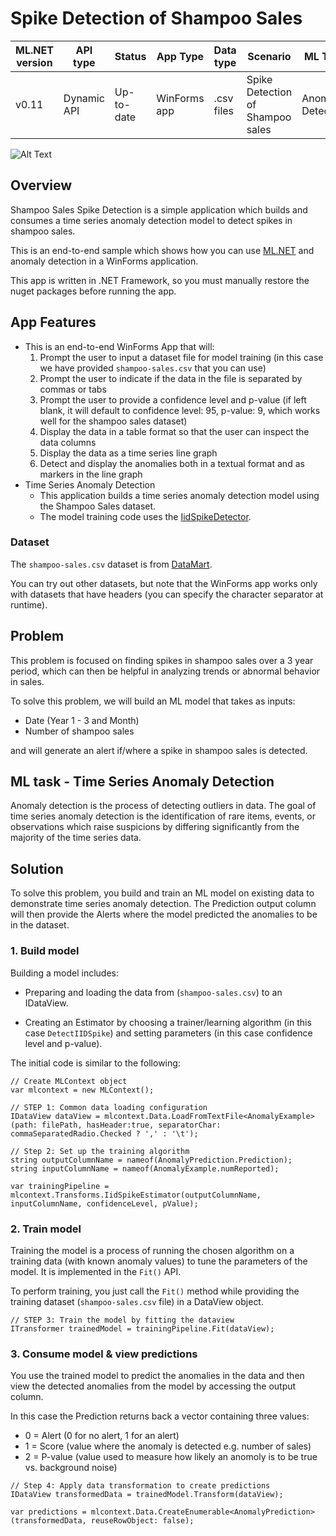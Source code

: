 # Spike Detection of Shampoo Sales

| ML.NET version | API type          | Status                        | App Type    | Data type | Scenario            | ML Task                   | Algorithms                  |
|----------------|-------------------|-------------------------------|-------------|-----------|---------------------|---------------------------|-----------------------------|
| v0.11         | Dynamic API | Up-to-date | WinForms app | .csv files | Spike Detection of Shampoo sales | Anomaly Detection | IID Spike Detection |

![Alt Text](https://github.com/briacht/machinelearning-samples/raw/master/samples/csharp/end-to-end-apps/AnomalyDetection-SalesSpike-WinForms/ShampooSalesSpikeDetection/images/shampoosales.gif)

## Overview
Shampoo Sales Spike Detection is a simple application which builds and consumes a time series anomaly detection model to detect spikes in shampoo sales.

This is an end-to-end sample which shows how you can use [ML.NET](https://www.microsoft.com/net/learn/apps/machine-learning-and-ai/ml-dotnet) and anomaly detection in a WinForms application.

This app is written in .NET Framework, so you must manually restore the nuget packages before running the app.

## App Features
* This is an end-to-end WinForms App that will:
    1. Prompt the user to input a dataset file for model training (in this case we have provided `shampoo-sales.csv` that you can use)
    2. Prompt the user to indicate if the data in the file is separated by commas or tabs
    3. Prompt the user to provide a confidence level and p-value (if left blank, it will default to confidence level: 95, p-value: 9, which works well for the shampoo sales dataset)
    4. Display the data in a table format so that the user can inspect the data columns
    5. Display the data as a time series line graph
    6. Detect and display the anomalies both in a textual format and as markers in the line graph
* Time Series Anomaly Detection
    * This application builds a time series anomaly detection model using the Shampoo Sales dataset.
    * The model training code uses the [IidSpikeDetector](https://docs.microsoft.com/dotnet/api/microsoft.ml.transforms.timeseries.iidspikedetector?view=ml-dotnet).

### Dataset
The `shampoo-sales.csv` dataset is from [DataMart](https://datamarket.com/data/set/22r0/sales-of-shampoo-over-a-three-year-period#!ds=22r0&display=line).

You can try out other datasets, but note that the WinForms app works only with datasets that have headers (you can specify the character separator at runtime).

## Problem
This problem is focused on finding spikes in shampoo sales over a 3 year period, which can then be helpful in analyzing trends or abnormal behavior in sales.

To solve this problem, we will build an ML model that takes as inputs:
* Date (Year 1 - 3 and Month)
* Number of shampoo sales

and will generate an alert if/where a spike in shampoo sales is detected.

## ML task - Time Series Anomaly Detection
Anomaly detection is the process of detecting outliers in data. The goal of time series anomaly detection is the identification of rare items, events, or observations which raise suspicions by differing significantly from the majority of the time series data.

## Solution
To solve this problem, you build and train an ML model on existing data to demonstrate time series anomaly detection. The Prediction output column will then provide the Alerts where the model predicted the anomalies to be in the dataset.

### 1. Build model

Building a model includes:

* Preparing and loading the data from (`shampoo-sales.csv`) to an IDataView.

* Creating an Estimator by choosing a trainer/learning algorithm (in this case `DetectIIDSpike`) and setting parameters (in this case confidence level and p-value).

The initial code is similar to the following:

```CSharp
// Create MLContext object
var mlcontext = new MLContext();

// STEP 1: Common data loading configuration
IDataView dataView = mlcontext.Data.LoadFromTextFile<AnomalyExample>(path: filePath, hasHeader:true, separatorChar: commaSeparatedRadio.Checked ? ',' : '\t');

// Step 2: Set up the training algorithm
string outputColumnName = nameof(AnomalyPrediction.Prediction);
string inputColumnName = nameof(AnomalyExample.numReported);

var trainingPipeline = mlcontext.Transforms.IidSpikeEstimator(outputColumnName, inputColumnName, confidenceLevel, pValue);
```

### 2. Train model
Training the model is a process of running the chosen algorithm on a training data (with known anomaly values) to tune the parameters of the model. It is implemented in the `Fit()` API.

To perform training, you just call the `Fit()` method while providing the training dataset (`shampoo-sales.csv` file) in a DataView object.
```CSharp
// STEP 3: Train the model by fitting the dataview
ITransformer trainedModel = trainingPipeline.Fit(dataView);
```

### 3. Consume model & view predictions
You use the trained model to predict the anomalies in the data and then view the detected anomalies from the model by accessing the output column.

In this case the Prediction returns back a vector containing three values:
* 0 = Alert (0 for no alert, 1 for an alert)
* 1 = Score (value where the anomaly is detected e.g. number of sales)
* 2 = P-value (value used to measure how likely an anomoly is to be true vs. background noise)

```CSharp
// Step 4: Apply data transformation to create predictions
IDataView transformedData = trainedModel.Transform(dataView);

var predictions = mlcontext.Data.CreateEnumerable<AnomalyPrediction>(transformedData, reuseRowObject: false);
```
